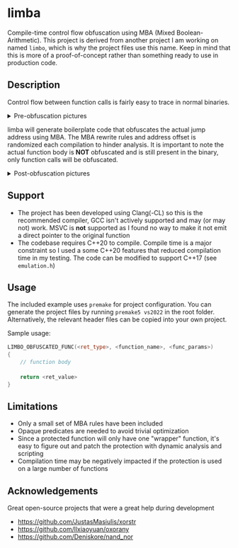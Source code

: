# limba
Compile-time control flow obfuscation using MBA (Mixed Boolean-Arithmetic). This project is derived from another project I am working on named ``limbo``, which is why the project files use this name. Keep in mind that this is more of a proof-of-concept rather than something ready to use in production code.

## Description
Control flow between function calls is fairly easy to trace in normal binaries.
<details>
<summary>Pre-obfuscation pictures</summary>
 
![before_xref](/assets/before_xref.png)  
![before_call](/assets/before_call.png)  

</details>

limba will generate boilerplate code that obfuscates the actual jump address using MBA. The MBA rewrite rules and address offset is randomized each compilation to hinder analysis. It is important to note the actual function body is **NOT** obfuscated and is still present in the binary, only function calls will be obfuscated. 
<details>
<summary>Post-obfuscation pictures</summary>

![after_call](/assets/after_call.png)  
![after_call](/assets/after_call.png)  
![after_mba](/assets/after_mba.png)  

</details>


## Support
- The project has been developed using Clang(-CL) so this is the recommended compiler, GCC isn't actively supported and may (or may not) work. MSVC is **not** supported as I found no way to make it not emit a direct pointer to the original function
- The codebase requires C++20 to compile. Compile time is a major constraint so I used a some C++20 features that reduced compilation time in my testing. The code can be modified to support C++17 (see ``emulation.h``)

## Usage
The included example uses ``premake`` for project configuration. You can generate the project files by running ``premake5 vs2022`` in the root folder. Alternatively, the relevant header files can be copied into your own project.

Sample usage:
```cpp
LIMBO_OBFUSCATED_FUNC(<ret_type>, <function_name>, <func_params>)
{
	// function body

	return <ret_value>
}
```

## Limitations
- Only a small set of MBA rules have been included
- Opaque predicates are needed to avoid trivial optimization
- Since a protected function will only have one "wrapper" function, it's easy to figure out and patch the protection with dynamic analysis and scripting
- Compilation time may be negatively impacted if the protection is used on a large number of functions

## Acknowledgements
Great open-source projects that were a great help during development
- https://github.com/JustasMasiulis/xorstr
- https://github.com/llxiaoyuan/oxorany
- https://github.com/Deniskore/nand_nor
